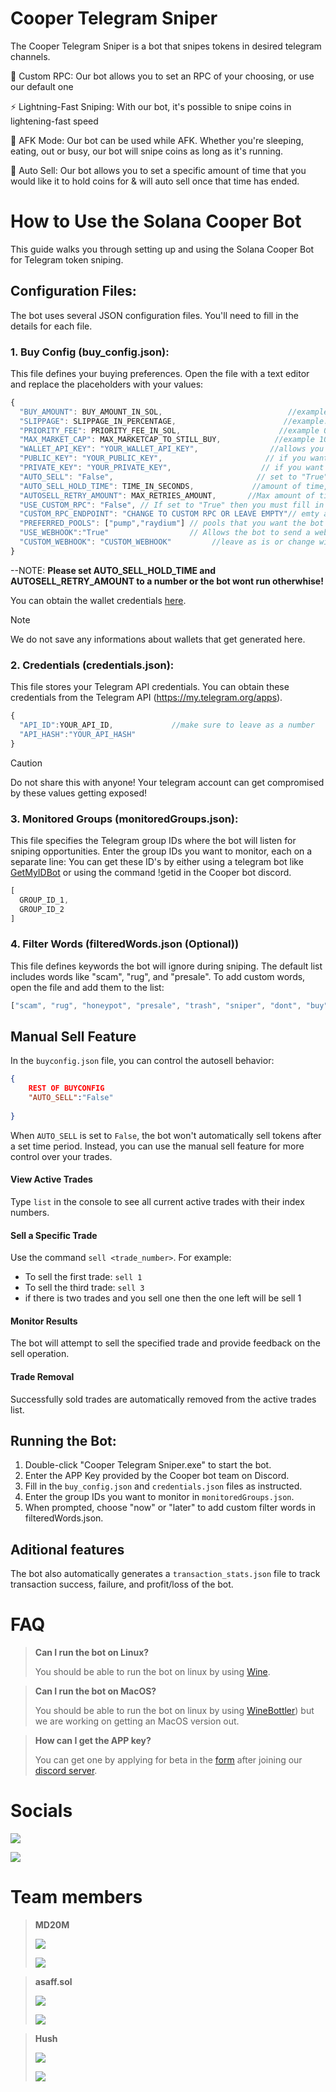 # Cooper Telegram Sniper
The Cooper Telegram Sniper is a bot that snipes tokens in desired telegram channels.

📡 Custom RPC: Our bot allows you to set an RPC of your choosing, or use our default one

⚡ Lightning-Fast Sniping: With our bot, it's possible to snipe coins in lightening-fast speed 

📴 AFK Mode: Our bot can be used while AFK. Whether you're sleeping, eating, out or busy, our bot will snipe coins as long as it's running.

💸 Auto Sell: Our bot allows you to set a specific amount of time that you would like it to hold coins for & will auto sell once that time has ended.

# How to Use the Solana Cooper Bot

This guide walks you through setting up and using the Solana Cooper Bot for Telegram token sniping.

## Configuration Files:

The bot uses several JSON configuration files. You'll need to fill in the details for each file.

### 1. Buy Config (buy_config.json):

This file defines your buying preferences. Open the file with a text editor and replace the placeholders with your values:

```javascript
{
  "BUY_AMOUNT": BUY_AMOUNT_IN_SOL,                            //example 1.0
  "SLIPPAGE": SLIPPAGE_IN_PERCENTAGE,                        //example: 5 (meaning 5%)
  "PRIORITY_FEE": PRIORITY_FEE_IN_SOL,                      //example 0.01
  "MAX_MARKET_CAP": MAX_MARKETCAP_TO_STILL_BUY,            //example 100000
  "WALLET_API_KEY": "YOUR_WALLET_API_KEY",                //allows you to use our default RPC you can get this from here: https://sniperbotwebsite.vercel.app/api/generate-wallet Skip this step if you have your own RPC 
  "PUBLIC_KEY": "YOUR_PUBLIC_KEY",                       // if you want to use the default RPC then fill in the wallet address from the site here, other whise any wallet will work
  "PRIVATE_KEY": "YOUR_PRIVATE_KEY",                    // if you want to use the default RPC then fill in the wallet address from the site here, other whise any wallet will work
  "AUTO_SELL": "False",                                // set to "True" if you want the bot to automatically sell the token after a set period of tim, otherwhise set it to "False" --NOTE: **Please set AUTO_SELL_HOLD_TIME and AUTOSELL_RETRY_AMOUNT to a number or the bot wont run otherwhise!**
  "AUTO_SELL_HOLD_TIME": TIME_IN_SECONDS,             //amount of time, in seconds the bot should hold the coin for 
  "AUTOSELL_RETRY_AMOUNT": MAX_RETRIES_AMOUNT,       //Max amount of times the sell txn should attemtp to sell 
  "USE_CUSTOM_RPC": "False", // If set to "True" then you must fill in CUSTOM_RPC_ENDPOINT as well, if set to "False" then fill in the WALLET_API_KEY
  "CUSTOM_RPC_ENDPOINT": "CHANGE TO CUSTOM RPC OR LEAVE EMPTY"// emty as in ""
  "PREFERRED_POOLS": ["pump","raydium"] // pools that you want the bot to buy - pump for pump, raydium for raydium, if you want the bot to buy both then leave them both in
  "USE_WEBHOOK":"True"                  // Allows the bot to send a webhook when a buy or a sell happens, if set to "False" it will not post anything. Anonymous.  
  "CUSTOM_WEBHOOK": "CUSTOM_WEBHOOK"         //leave as is or change with own discord webhook URL 
}
```
--NOTE: **Please set AUTO_SELL_HOLD_TIME and AUTOSELL_RETRY_AMOUNT to a number or the bot wont run otherwhise!**


You can obtain the wallet credentials [here](https://sniperbotwebsite.vercel.app/api/generate-wallet).
> [!NOTE]
> We do not save any informations about wallets that get generated here.


### 2. Credentials (credentials.json):

This file stores your Telegram API credentials. You can obtain these credentials from the Telegram API (https://my.telegram.org/apps).

```javascript
{
  "API_ID":YOUR_API_ID,             //make sure to leave as a number
  "API_HASH":"YOUR_API_HASH"
}
```
> [!CAUTION]
> Do not share this with anyone! Your telegram account can get compromised by these values getting exposed!

### 3. Monitored Groups (monitoredGroups.json):

This file specifies the Telegram group IDs where the bot will listen for sniping opportunities. Enter the group IDs you want to monitor, each on a separate line:
You can get these ID's by either using a telegram bot like [GetMyIDBot](https://t.me/getmy_idbot) or using the command !getid in the Cooper bot discord.
```javascript
[
  GROUP_ID_1,
  GROUP_ID_2
]
```

### 4. Filter Words (filteredWords.json (Optional))

This file defines keywords the bot will ignore during sniping. The default list includes words like "scam", "rug", and "presale". To add custom words, open the file and add them to the list:
```javascript
["scam", "rug", "honeypot", "presale", "trash", "sniper", "dont", "buy", "snipe"]
```


## Manual Sell Feature

In the `buyconfig.json` file, you can control the autosell behavior:
````json
{
    REST OF BUYCONFIG
    "AUTO_SELL":"False"
    
}
````
When `AUTO_SELL` is set to `False`, the bot won't automatically sell tokens after a set time period. Instead, you can use the manual sell feature for more control over your trades.


#### View Active Trades
Type `list` in the console to see all current active trades with their index numbers.

#### Sell a Specific Trade
Use the command `sell <trade_number>`. For example:
- To sell the first trade: `sell 1`
- To sell the third trade: `sell 3`
- if there is two trades and you sell one then the one left will be sell 1
  
#### Monitor Results
The bot will attempt to sell the specified trade and provide feedback on the sell operation.

#### Trade Removal
Successfully sold trades are automatically removed from the active trades list.

## Running the Bot:

1. Double-click "Cooper Telegram Sniper.exe" to start the bot.
2. Enter the APP Key provided by the Cooper bot team on Discord.
3. Fill in the `buy_config.json` and `credentials.json` files as instructed.
4. Enter the group IDs you want to monitor in `monitoredGroups.json`.
5. When prompted, choose "now" or "later" to add custom filter words in filteredWords.json.

## Aditional features

The bot also automatically generates a `transaction_stats.json` file to track transaction success, failure, and profit/loss of the bot.

# FAQ
> **Can I run the bot on Linux?**
> 
> You should be able to run the bot on linux by using [Wine](https://www.winehq.org/).

> **Can I run the bot on MacOS?**
> 
> You should be able to run the bot on linux by using [WineBottler](https://winebottler.kronenberg.org/)) but we are working on getting an MacOS version out.

> **How can I get the APP key?**
>
> You can get one by applying for beta in the [form](https://docs.google.com/forms/d/e/1FAIpQLSeqrZpPLQ-VkIqqZmx8fzyw4DPdZW02Sqil66P30ad3BEIX-A/viewform) after joining our [discord server](https://dsc.gg/cooperbot).

# Socials
[![](https://img.shields.io/twitter/url/https/twitter.com/CooperBotSOL.svg?style=social&label=@CooperBotSol)](https://x.com/CooperBotSOL)

[![](https://dcbadge.limes.pink/api/server/https://discord.com/invite/EQCbewNZex)]((https://discord.com/invite/EQCbewNZex))



# Team members 
> **MD20M**
> 
> ![](https://dcbadge.limes.pink/api/shield/301340957025107972)
>
> [![](https://img.shields.io/twitter/url/https/twitter.com/TheRealMD20M.svg?style=social&label=@TheRealMD20M)](https://x.com/TheRealMD20M)

> **asaff.sol**
> 
> ![](https://dcbadge.limes.pink/api/shield/829969665035862046)
>
> [![](https://img.shields.io/twitter/url/https/twitter.com/asaf1_2_3.svg?style=social&label=@asaf1_2_3)](https://x.com/asaf1_2_3)

> **Hush**
> 
> ![](https://dcbadge.limes.pink/api/shield/669556108846694432)
>
> [![](https://img.shields.io/twitter/url/https/twitter.com/GRemdarem.svg?style=social&label=@GRemdarem)](https://x.com/GRemdarem)
